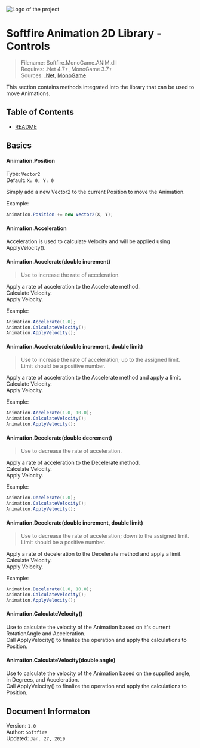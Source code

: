 ﻿![Logo of the project]()

# Softfire Animation 2D Library - Controls
> Filename: Softfire.MonoGame.ANIM.dll  
> Requires: .Net 4.7+, MonoGame 3.7+  
> Sources: [.Net](https://www.microsoft.com/en-us/download/details.aspx?id=55170), [MonoGame](http://www.monogame.net)

This section contains methods integrated into the library that can be used to move Animations.

## Table of Contents

- [README](README.md)

## Basics

#### Animation.Position
Type: `Vector2`  
Default: `X: 0, Y: 0`

Simply add a new Vector2 to the current Position to move the Animation.

Example:
```C#
Animation.Position += new Vector2(X, Y);
```

#### Animation.Acceleration

Acceleration is used to calculate Velocity and will be applied using ApplyVelocity().

#### Animation.Accelerate(double increment)
> Use to increase the rate of acceleration.

Apply a rate of acceleration to the Accelerate method.  
Calculate Velocity.  
Apply Velocity.

Example:
```C#
Animation.Accelerate(1.0);
Animation.CalculateVelocity();
Animation.ApplyVelocity();
```

#### Animation.Accelerate(double increment, double limit)
> Use to increase the rate of acceleration; up to the assigned limit.  
> Limit should be a positive number.

Apply a rate of acceleration to the Accelerate method and apply a limit.  
Calculate Velocity.  
Apply Velocity.

Example:
```C#
Animation.Accelerate(1.0, 10.0);
Animation.CalculateVelocity();
Animation.ApplyVelocity();
```

#### Animation.Decelerate(double decrement)
> Use to decrease the rate of acceleration.

Apply a rate of acceleration to the Decelerate method.  
Calculate Velocity.  
Apply Velocity.

Example:
```C#
Animation.Decelerate(1.0);
Animation.CalculateVelocity();
Animation.ApplyVelocity();
```

#### Animation.Decelerate(double increment, double limit)
> Use to decrease the rate of acceleration; down to the assigned limit.  
> Limit should be a positive number.

Apply a rate of deceleration to the Decelerate method and apply a limit.  
Calculate Velocity.  
Apply Velocity.

Example:
```C#
Animation.Decelerate(1.0, 10.0);
Animation.CalculateVelocity();
Animation.ApplyVelocity();
```

#### Animation.CalculateVelocity()

Use to calculate the velocity of the Animation based on it's current RotationAngle and Acceleration.  
Call ApplyVelocity() to finalize the operation and apply the calculations to Position.

#### Animation.CalculateVelocity(double angle)

Use to calculate the velocity of the Animation based on the supplied angle, in Degrees, and Acceleration.  
Call ApplyVelocity() to finalize the operation and apply the calculations to Position.

## Document Informaton

Version: `1.0`  
Author: `Softfire`  
Updated: `Jan. 27, 2019` 